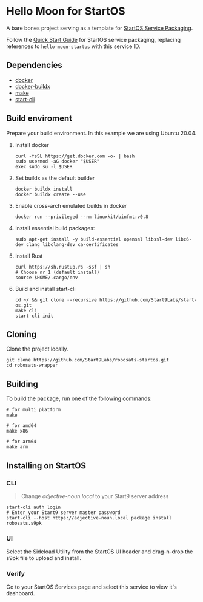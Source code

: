 # Hello Moon for StartOS

A bare bones project serving as a template for [StartOS Service Packaging](https://docs.star9.com/packaging-guide).

Follow the [Quick Start Guide](https://docs.star9.com/packaging-guide/quick-start/) for StartOS service packaging, replacing references to `hello-moon-startos` with this service ID.

## Dependencies
- [docker](https://docs.docker.com/get-docker)
- [docker-buildx](https://docs.docker.com/buildx/working-with-buildx/)
- [make](https://www.gnu.org/software/make/)
- [start-cli](https://github.com/Start9Labs/start-os/)

## Build enviroment
Prepare your build environment. In this example we are using Ubuntu 20.04.

1. Install docker
    ```
    curl -fsSL https://get.docker.com -o- | bash
    sudo usermod -aG docker "$USER"
    exec sudo su -l $USER
    ```
1. Set buildx as the default builder
    ```
    docker buildx install
    docker buildx create --use
    ```
1. Enable cross-arch emulated builds in docker
    ```
    docker run --privileged --rm linuxkit/binfmt:v0.8
    ```
1. Install essential build packages:
    ```
    sudo apt-get install -y build-essential openssl libssl-dev libc6-dev clang libclang-dev ca-certificates
    ```
1. Install Rust
    ```
    curl https://sh.rustup.rs -sSf | sh
    # Choose nr 1 (default install)
    source $HOME/.cargo/env
    ```
1. Build and install start-cli
    ```
    cd ~/ && git clone --recursive https://github.com/Start9Labs/start-os.git
    make cli
    start-cli init
    ```

## Cloning
Clone the project locally. 

```
git clone https://github.com/Start9Labs/robosats-startos.git
cd robosats-wrapper
```

## Building
To build the package, run one of the following commands:

```
# for multi platform
make
```
```
# for amd64
make x86
```
```
# for arm64
make arm
```

## Installing on StartOS

### CLI

> Change *adjective-noun.local* to your Start9 server address

```
start-cli auth login
# Enter your Start9 server master password
start-cli --host https://adjective-noun.local package install robosats.s9pk
```

### UI

Select the Sideload Utility from the StartOS UI header and drag-n-drop the s9pk file to upload and install.

### Verify

Go to your StartOS Services page and select this service to view it's dashboard.